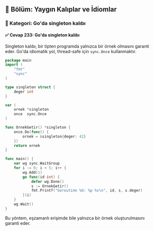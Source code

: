 ## 📘 Bölüm: Yaygın Kalıplar ve İdiomlar
### 🔹 Kategori: Go'da singleton kalıbı
#### ✅ Cevap 233: Go'da singleton kalıbı

Singleton kalıbı, bir tipten programda yalnızca bir örnek olmasını garanti eder. Go'da idiomatik yol, thread-safe için `sync.Once` kullanmaktır.

```go
package main
import (
    "fmt"
    "sync"
)

type singleton struct {
    deger int
}

var (
    ornek *singleton
    once  sync.Once
)

func OrnekGetir() *singleton {
    once.Do(func() {
        ornek = &singleton{deger: 42}
    })
    return ornek
}

func main() {
    var wg sync.WaitGroup
    for i := 0; i < 5; i++ {
        wg.Add(1)
        go func(id int) {
            defer wg.Done()
            s := OrnekGetir()
            fmt.Printf("Goroutine %d: %p %v\n", id, s, s.deger)
        }(i)
    }
    wg.Wait()
}
```

Bu yöntem, eşzamanlı erişimde bile yalnızca bir örnek oluşturulmasını garanti eder.
